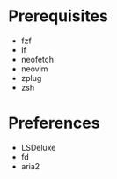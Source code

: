 Prerequisites
=============

- fzf
- lf
- neofetch
- neovim
- zplug
- zsh

Preferences
===========

- LSDeluxe
- fd
- aria2
